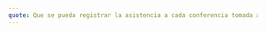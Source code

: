 ```yaml
---
quote: Que se pueda registrar la asistencia a cada conferencia tomada a fin de recibir un reconocimiento o certificado que sirva a nivel curricular.
---
```

